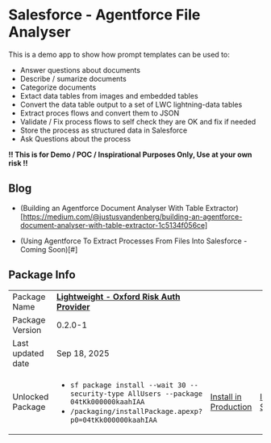 # Salesforce - Agentforce File Analyser
This is a demo app to show how prompt templates can be used to:
- Answer questions about documents
- Describe / sumarize documents
- Categorize documents
- Extact data tables from images and embedded tables
- Convert the data table output to a set of LWC lightning-data tables
- Extract proces flows and convert them to JSON
- Validate / Fix process flows to self check they are OK and fix if needed
- Store the process as structured data in Salesforce
- Ask Questions about the process

**!! This is for Demo / POC / Inspirational Purposes Only, Use at your own risk !!**

## Blog
* (Building an Agentforce Document Analyser With Table Extractor)[https://medium.com/@justusvandenberg/building-an-agentforce-document-analyser-with-table-extractor-1c5134f056ce]

* (Using Agentforce To Extract Processes From Files Into Salesforce - Coming Soon)[#]

## Package Info
|   |   |   |   |
|---|---|---|---|
|Package Name|**[Lightweight - Oxford Risk Auth Provider](https://github.com/jfwberg/agentforce-file-analyser)**||
|Package Version|0.2.0-1||
|Last updated date|Sep 18, 2025||
|Unlocked Package | <ul><li> `sf package install --wait 30 --security-type AllUsers --package 04tKk000000kaahIAA`</li><li>`/packaging/installPackage.apexp?p0=04tKk000000kaahIAA`</li></ul> | [Install in Production](https://login.salesforce.com/packaging/installPackage.apexp?p0=04tKk000000kaahIAA) | [Install in Sandbox](https://test.salesforce.com/packaging/installPackage.apexp?mgd=true&p0=04tKk000000kaahIAA)|

